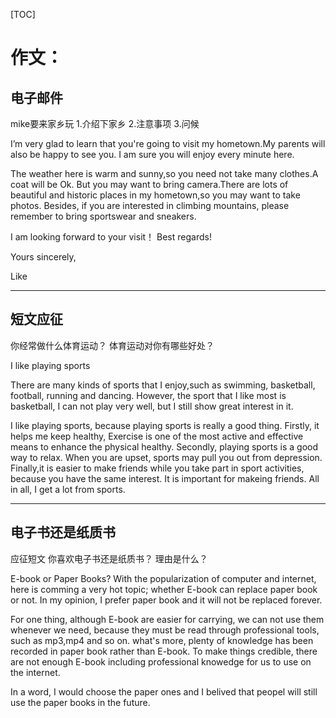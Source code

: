 [TOC]

# 作文：

## 电子邮件
mike要来家乡玩
1.介绍下家乡
2.注意事项
3.问候

I’m very glad to learn that you're going to visit my hometown.My parents will also be happy to see you. I am sure you will enjoy every minute here.

The weather here is warm and sunny,so you need not take many clothes.A coat will be Ok. But you may want to bring camera.There are lots of beautiful and historic places in my hometown,so you may want to take photos. Besides, if you are interested in climbing mountains, please remember to bring sportswear and sneakers.

I am looking forward to your visit！ Best regards!

Yours sincerely,

Like

---

## 短文应征
你经常做什么体育运动？
体育运动对你有哪些好处？

I like playing sports

There are many kinds of sports that I enjoy,such as swimming, basketball, football, running and dancing. However, the sport that I like most is basketball, I can not play very well, but I still show great interest in it.

I like playing sports, because playing sports is really a good thing. Firstly, it helps me keep healthy, Exercise is one of the most active and effective means to enhance the physical healthy. Secondly, playing sports is a good way to relax. When you are upset, sports may pull you out from depression. Finally,it is easier to make friends while you take part in sport activities, because you have the same interest. It is important for makeing friends. All in all, I get a lot from sports.

---

## 电子书还是纸质书
应征短文
你喜欢电子书还是纸质书？
理由是什么？

E-book or Paper Books?
With the popularization of computer and internet, here is comming a very hot topic; whether E-book can replace paper book or not. In my opinion, I prefer paper book and it will not be replaced forever.

For one thing, although E-book are easier for carrying, we can not use them whenever we need, because they must be read through professional tools, such as mp3,mp4 and so on. what's more, plenty of knowledge has been recorded in paper book rather than E-book. To make things credible, there are not enough E-book including professional knowedge for us to use on the internet.

In a word, I would choose the paper ones and I belived that peopel will still use the paper books in the future.

